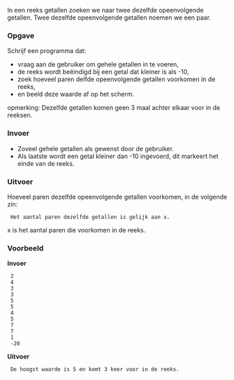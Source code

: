 In een reeks getallen zoeken we naar twee dezelfde opeenvolgende getallen. Twee dezelfde opeenvolgende getallen noemen we een paar.

### Opgave

Schrijf een programma dat:

- vraag aan de gebruiker om gehele getallen in te voeren,
- de reeks wordt beëindigd bij een getal dat kleiner is als -10,
- zoek hoeveel paren delfde opeenvolgende getallen voorkomen in de reeks,
- en beeld deze waarde af op het scherm. 

opmerking: Dezelfde getallen komen geen 3 maal achter elkaar voor in de reeksen.

### Invoer

- Zoveel gehele getallen als gewenst door de gebruiker.
- Als laatste wordt een getal kleiner dan -10 ingevoerd, dit markeert het einde van de reeks.

### Uitvoer

Hoeveel paren dezelfde opeenvolgende getallen voorkomen, in de volgende zin:

     Het aantal paren dezelfde getallen is gelijk aan x.
     
x is het aantal paren die voorkomen in de reeks.

### Voorbeeld

**Invoer**

     2
     4
     3
     3
     5
     5
     4
     5
     7
     7
     1
     -20

**Uitvoer**

     De hoogst waarde is 5 en komt 3 keer voor in de reeks.
